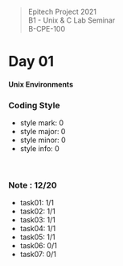 > Epitech Project 2021 <br>
> B1 - Unix & C Lab Seminar<br>
> B-CPE-100

# Day 01
#### Unix Environments

### Coding Style
- style mark: 0
- style major: 0
- style minor: 0
- style info: 0
<br>

### Note : 12/20
- task01: 1/1
- task02: 1/1
- task03: 1/1
- task04: 1/1
- task05: 1/1
- task06: 0/1
- task07: 0/1